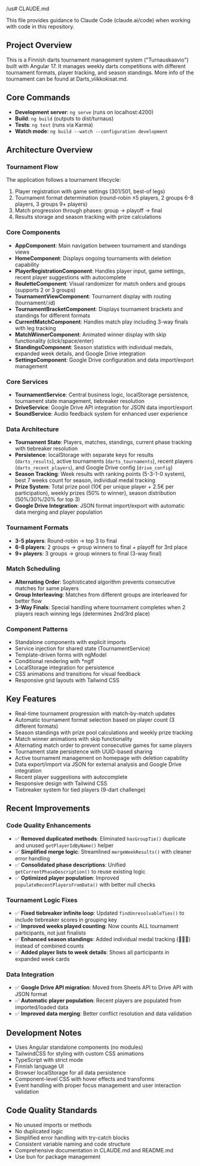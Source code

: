 /us# CLAUDE.md

This file provides guidance to Claude Code (claude.ai/code) when working with code in this repository.

## Project Overview

This is a Finnish darts tournament management system ("Turnauskaavio") built with Angular 17. It manages weekly darts competitions with different tournament formats, player tracking, and season standings.
More info of the tournament can be found at Darts_viikkokisat.md.

## Core Commands

- **Development server**: `ng serve` (runs on localhost:4200)
- **Build**: `ng build` (outputs to dist/turnaus)
- **Tests**: `ng test` (runs via Karma)
- **Watch mode**: `ng build --watch --configuration development`

## Architecture Overview

### Tournament Flow
The application follows a tournament lifecycle:
1. Player registration with game settings (301/501, best-of legs)
2. Tournament format determination (round-robin ≤5 players, 2 groups 6-8 players, 3 groups 9+ players)
3. Match progression through phases: group → playoff → final
4. Results storage and season tracking with prize calculations

### Core Components
- **AppComponent**: Main navigation between tournament and standings views
- **HomeComponent**: Displays ongoing tournaments with deletion capability
- **PlayerRegistrationComponent**: Handles player input, game settings, recent player suggestions with autocomplete
- **RouletteComponent**: Visual randomizer for match orders and groups (supports 2 or 3 groups)
- **TournamentViewComponent**: Tournament display with routing (tournament/:id)
- **TournamentBracketComponent**: Displays tournament brackets and standings for different formats
- **CurrentMatchComponent**: Handles match play including 3-way finals with leg tracking
- **MatchWinnerComponent**: Animated winner display with skip functionality (click/space/enter)
- **StandingsComponent**: Season statistics with individual medals, expanded week details, and Google Drive integration
- **SettingsComponent**: Google Drive configuration and data import/export management

### Core Services  
- **TournamentService**: Central business logic, localStorage persistence, tournament state management, tiebreaker resolution
- **DriveService**: Google Drive API integration for JSON data import/export
- **SoundService**: Audio feedback system for enhanced user experience

### Data Architecture
- **Tournament State**: Players, matches, standings, current phase tracking with tiebreaker resolution
- **Persistence**: localStorage with separate keys for results (`darts_results`), active tournaments (`darts_tournaments`), recent players (`darts_recent_players`), and Google Drive config (`drive_config`)
- **Season Tracking**: Week results with ranking points (5-3-1-0 system), best 7 weeks count for season, individual medal tracking
- **Prize System**: Total prize pool (10€ per unique player + 2.5€ per participation), weekly prizes (50% to winner), season distribution (50%/30%/20% for top 3)
- **Google Drive Integration**: JSON format import/export with automatic data merging and player population

### Tournament Formats
- **3-5 players**: Round-robin → top 3 to final
- **6-8 players**: 2 groups → group winners to final + playoff for 3rd place
- **9+ players**: 3 groups → group winners to final (3-way final)

### Match Scheduling
- **Alternating Order**: Sophisticated algorithm prevents consecutive matches for same players
- **Group Interleaving**: Matches from different groups are interleaved for better flow
- **3-Way Finals**: Special handling where tournament completes when 2 players reach winning legs (determines 2nd/3rd place)

### Component Patterns
- Standalone components with explicit imports
- Service injection for shared state (TournamentService)
- Template-driven forms with ngModel
- Conditional rendering with *ngIf
- LocalStorage integration for persistence
- CSS animations and transitions for visual feedback
- Responsive grid layouts with Tailwind CSS

## Key Features
- Real-time tournament progression with match-by-match updates
- Automatic tournament format selection based on player count (3 different formats)
- Season standings with prize pool calculations and weekly prize tracking
- Match winner animations with skip functionality
- Alternating match order to prevent consecutive games for same players
- Tournament state persistence with UUID-based sharing
- Active tournament management on homepage with deletion capability
- Data export/import via JSON for external analysis and Google Drive integration
- Recent player suggestions with autocomplete
- Responsive design with Tailwind CSS
- Tiebreaker system for tied players (9-dart challenge)

## Recent Improvements

### Code Quality Enhancements
- ✅ **Removed duplicated methods**: Eliminated `hasGroupTie()` duplicate and unused `getPlayerIdByName()` helper
- ✅ **Simplified merge logic**: Streamlined `mergeWeekResults()` with cleaner error handling
- ✅ **Consolidated phase descriptions**: Unified `getCurrentPhaseDescription()` to reuse existing logic
- ✅ **Optimized player population**: Improved `populateRecentPlayersFromData()` with better null checks

### Tournament Logic Fixes
- ✅ **Fixed tiebreaker infinite loop**: Updated `findUnresolvableTies()` to include tiebreaker scores in grouping key
- ✅ **Improved weeks played counting**: Now counts ALL tournament participants, not just finalists
- ✅ **Enhanced season standings**: Added individual medal tracking (🥇🥈🥉) instead of combined counts
- ✅ **Added player lists to week details**: Shows all participants in expanded week cards

### Data Integration
- ✅ **Google Drive API migration**: Moved from Sheets API to Drive API with JSON format
- ✅ **Automatic player population**: Recent players are populated from imported/loaded data
- ✅ **Improved data merging**: Better conflict resolution and data validation

## Development Notes
- Uses Angular standalone components (no modules)
- TailwindCSS for styling with custom CSS animations
- TypeScript with strict mode
- Finnish language UI
- Browser localStorage for all data persistence
- Component-level CSS with hover effects and transforms
- Event handling with proper focus management and user interaction validation

## Code Quality Standards
- No unused imports or methods
- No duplicated logic
- Simplified error handling with try-catch blocks
- Consistent variable naming and code structure
- Comprehensive documentation in CLAUDE.md and README.md
- Use bun for package management
